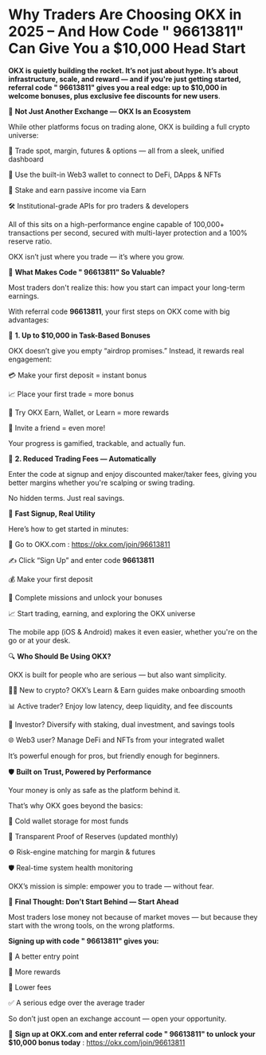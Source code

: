 # Why Traders Are Choosing OKX in 2025 – And How Code " 96613811" Can Give You a $10,000 Head Start

**OKX is quietly building the rocket.  It’s not just about hype. It’s about infrastructure, scale, and reward — and if you're just getting started, referral code " 96613811" gives you a real edge: up to $10,000 in welcome bonuses, plus exclusive fee discounts for new users**.

🧩 **Not Just Another Exchange — OKX Is an Ecosystem**

While other platforms focus on trading alone, OKX is building a full crypto universe:

💼 Trade spot, margin, futures & options — all from a sleek, unified dashboard

🔐 Use the built-in Web3 wallet to connect to DeFi, DApps & NFTs

💸 Stake and earn passive income via Earn

🛠️ Institutional-grade APIs for pro traders & developers

All of this sits on a high-performance engine capable of 100,000+ transactions per second, secured with multi-layer protection and a 100% reserve ratio.

OKX isn’t just where you trade — it’s where you grow.

🎁 **What Makes Code " 96613811" So Valuable?**

Most traders don't realize this: how you start can impact your long-term earnings.

With referral code **96613811**, your first steps on OKX come with big advantages:

🎉 **1. Up to $10,000 in Task-Based Bonuses**

OKX doesn’t give you empty “airdrop promises.” Instead, it rewards real engagement:

💳 Make your first deposit = instant bonus

📈 Place your first trade = more bonus

🎯 Try OKX Earn, Wallet, or Learn = more rewards

📩 Invite a friend = even more!

Your progress is gamified, trackable, and actually fun.

💸 **2. Reduced Trading Fees — Automatically**

Enter the code at signup and enjoy discounted maker/taker fees, giving you better margins whether you're scalping or swing trading.

No hidden terms. Just real savings.

📲 **Fast Signup, Real Utility**

Here’s how to get started in minutes:

🔗 Go to OKX.com : https://okx.com/join/96613811

✍️ Click “Sign Up” and enter code **96613811**

💰 Make your first deposit

🎯 Complete missions and unlock your bonuses

📈 Start trading, earning, and exploring the OKX universe

The mobile app (iOS & Android) makes it even easier, whether you're on the go or at your desk.

🔍 **Who Should Be Using OKX?**

OKX is built for people who are serious — but also want simplicity.

👨‍💻 New to crypto? OKX’s Learn & Earn guides make onboarding smooth

📊 Active trader? Enjoy low latency, deep liquidity, and fee discounts

💼 Investor? Diversify with staking, dual investment, and savings tools

🌐 Web3 user? Manage DeFi and NFTs from your integrated wallet

It’s powerful enough for pros, but friendly enough for beginners.

🛡️ **Built on Trust, Powered by Performance**

Your money is only as safe as the platform behind it.

That’s why OKX goes beyond the basics:

🔐 Cold wallet storage for most funds

🧾 Transparent Proof of Reserves (updated monthly)

⚙️ Risk-engine matching for margin & futures

🛡️ Real-time system health monitoring

OKX’s mission is simple: empower you to trade — without fear.

🧠 **Final Thought: Don’t Start Behind — Start Ahead**

Most traders lose money not because of market moves — but because they start with the wrong tools, on the wrong platforms.

**Signing up with code " 96613811" gives you:**

🚀 A better entry point

🎁 More rewards

🔻 Lower fees

✅ A serious edge over the average trader

So don’t just open an exchange account — open your opportunity.

🔗 **Sign up at OKX.com and enter referral code " 96613811" to unlock your $10,000 bonus today** : https://okx.com/join/96613811

